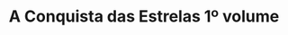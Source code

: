 ---
Numero: 325
title: A Conquista das Estrelas 1º volume
Autor: James P Hogan
Co-autor: 
Ano-de-Publicacao: 1984
Titulo-original: Voyage From Yesteryear
Tradutor: Eurico da Fonseca
Co-tradutor: 
Ano-de-edicao: 1982
alias: James-P-Hogan
Autor2-alias: 
Tradutor1-alias: Eurico-da-Fonseca
Tradutor2-alias: 
Titulo-link: 325-A-Conquista-das-Estrelas-1-volume
Capa: António Pedro
pags: 214
Capa-link: Antonio-Pedro
---
